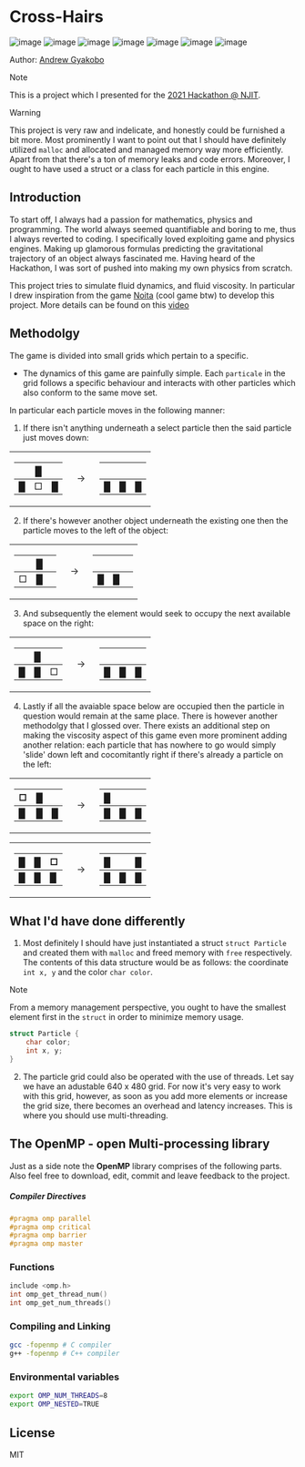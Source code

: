 # Cross-Hairs

![image](https://img.shields.io/badge/Devpost-003E54?style=for-the-badge&logo=Devpost&logoColor=white)
![image](https://img.shields.io/badge/C-00599C?style=for-the-badge&logo=c&logoColor=white)
![image](https://img.shields.io/badge/C%2B%2B-00599C?style=for-the-badge&logo=c%2B%2B&logoColor=white)
![image](https://img.shields.io/badge/Python-FFD43B?style=for-the-badge&logo=python&logoColor=blue)
![image](https://img.shields.io/badge/OpenCV-27338e?style=for-the-badge&logo=OpenCV&logoColor=white)
![image](https://img.shields.io/badge/CMake-064F8C?style=for-the-badge&logo=cmake&logoColor=white)
![image](https://img.shields.io/badge/windows%20terminal-4D4D4D?style=for-the-badge&logo=windows%20terminal&logoColor=white)

Author: [Andrew Gyakobo](https://github.com/Gyakobo)

>[!NOTE]
>This is a project which I presented for the [2021 Hackathon @ NJIT](https://devpost.com/software/cross-hairs).  

>[!WARNING]
>This project is very raw and indelicate, and honestly could be furnished a bit more. Most prominently I want to point out that I should have definitely utilized `malloc` and allocated and managed memory way more efficiently. Apart from that there's a ton of memory leaks and code errors. Moreover, I ought to have used a struct or a class for each particle in this engine.  

## Introduction

To start off, I always had a passion for mathematics, physics and programming. The world always seemed quantifiable and boring to me, thus I always reverted to coding. I specifically loved exploiting game and physics engines. Making up glamorous formulas predicting the gravitational trajectory of an object always fascinated me. Having heard of the Hackathon, I was sort of pushed into making my own physics from scratch.

This project tries to simulate fluid dynamics, and fluid viscosity. In particular I drew inspiration from the game [Noita](https://store.steampowered.com/app/881100/Noita/) (cool game btw) to develop this project. More details can be found on this [video](https://youtu.be/mcoHVF-JWog?si=MOAMeUlSdaGBlRED)

## Methodolgy

The game is divided into small grids which pertain to a specific.

* The dynamics of this game are painfully simple. Each `particale` in the grid follows a specific behaviour and interacts with other particles which also conform to the same move set.

In particular each particle moves in the following manner:

1. If there isn't anything underneath a select particle then the said particle just moves down:

<table>

<tr><td>

|   | █ |   |
|---|---|---|
| █ | □ | █ |

</td><td>

&nbsp;
→
&nbsp;

</td><td>

|   | &nbsp; |   |
|---|---|---|
| █ | █ | █ |

</td></tr>

</table>

2. If there's however another object underneath the existing one then the particle moves to the left of the object:

<table>

<tr><td>

|   | █ |   |
|---|---|---|
| □ | █ |   |

</td><td>

&nbsp;
→
&nbsp;

</td><td>

|   | &nbsp; |   |
|---|---|---|
| █ | █ |   |

</td></tr>

</table>

3. And subsequently the element would seek to occupy the next available space on the right: 

<table>

<tr><td>

|   | █ |   |
|---|---|---|
| █ | █ | □ |

</td><td>

&nbsp;
→
&nbsp;

</td><td>

|   | &nbsp; |   |
|---|---|---|
| █ | █ | █ |

</td></tr>

</table>

4. Lastly if all the avaiable space below are occupied then the particle in question would remain at the same place. There is however another methodolgy that I glossed over. There exists an additional step on making the viscosity aspect of this game even more prominent adding another relation: each particle that has nowhere to go would simply 'slide' down left and cocomitantly right if there's already a particle on the left:

<table>

<tr><td>

| □ | █ |   |
|---|---|---|
| █ | █ | █ |

</td><td>

&nbsp;
→
&nbsp;

</td><td>

| █ |   |   |
|---|---|---|
| █ | █ | █ |

</td></tr>

</table>


<table>

<tr><td>

| █ | █ | □ |
|---|---|---|
| █ | █ | █ |

</td><td>

&nbsp;
→
&nbsp;

</td><td>

| █ |   | █ |
|---|---|---|
| █ | █ | █ |

</td></tr>

</table>

## What I'd have done differently

1. Most definitely I should have just instantiated a struct `struct Particle` and created them with `malloc` and freed memory with `free` respectively. The contents of this data structure would be as follows: the coordinate `int x, y` and the color `char color`. 

>[!NOTE]
>From a memory management perspective, you ought to have the smallest element first in the `struct` in order to minimize memory usage. 

```c
struct Particle {
    char color;
    int x, y;
}
```

2. The particle grid could also be operated with the use of threads. Let say we have an adustable 640 x 480 grid. For now it's very easy to work with this grid, however, as soon as you add more elements or increase the grid size, there becomes an overhead and latency increases. This is where you should use multi-threading.

## The OpenMP - open Multi-processing library 

Just as a side note the **OpenMP** library comprises of the following parts. Also feel free to download, edit, commit and leave feedback to the project.

##### Compiler Directives

```c
#pragma omp parallel
#pragma omp critical
#pragma omp barrier
#pragma omp master
```

### Functions

```c
include <omp.h>
int omp_get_thread_num()
int omp_get_num_threads()
```

### Compiling and Linking

```bash
gcc -fopenmp # C compiler
g++ -fopenmp # C++ compiler
```

### Environmental variables

```bash
export OMP_NUM_THREADS=8
export OMP_NESTED=TRUE
```


## License
MIT
